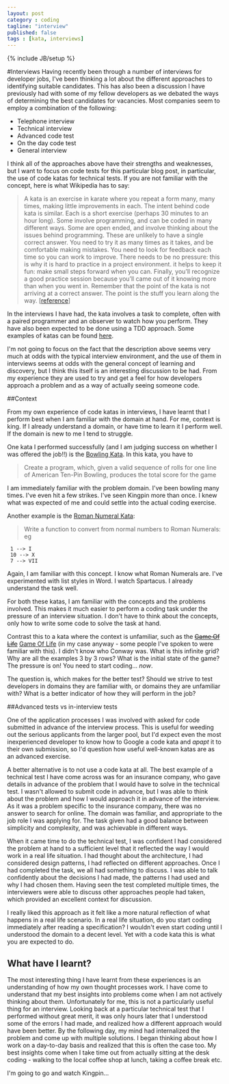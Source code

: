 ```yaml
---
layout: post
category : coding
tagline: "interview"
published: false
tags : [kata, interviews]
---
```

{% include JB/setup %}

#Interviews
Having recently been through a number of interviews for developer jobs, I've been thinking a lot about the different approaches to identifying suitable candidates. This has also been a discussion I have previously had with some of my fellow developers as we debated the ways of determining the best candidates for vacancies. Most companies seem to employ a combination of the following:

* Telephone interview
* Technical interview
* Advanced code test
* On the day code test
* General interview

I think all of the approaches above have their strengths and weaknesses, but I want to focus on code tests for this particular blog post, in particular, the use of code katas for technical tests. If you are not familiar with the concept, here is what Wikipedia has to say: 

> A kata is an exercise in karate where you repeat a form many, many times, making little improvements in each. The intent behind code kata is similar. Each is a short exercise (perhaps 30 minutes to an hour long). Some involve programming, and can be coded in many different ways. Some are open ended, and involve thinking about the issues behind programming. These are unlikely to have a single correct answer. You need to try it as many times as it takes, and be comfortable making mistakes. You need to look for feedback each time so you can work to improve. There needs to be no pressure: this is why it is hard to practice in a project environment. it helps to keep it fun: make small steps forward when you can. Finally, you’ll recognize a good practice session because you’ll came out of it knowing more than when you went in. Remember that the point of the kata is not arriving at a correct answer. The point is the stuff you learn along the way. [[reference](http://codekata.pragprog.com/2007/01/code_kata_backg.html#more)]

In the interviews I have had, the kata involves a task to complete, often with a paired programmer and an observer to watch how you perform. They have also been expected to be done using a TDD approach. Some examples of katas can be found [here](http://codekata.pragprog.com/).

I'm not going to focus on the fact that the description above seems very much at odds with the typical interview environment, and the use of them in interviews seems at odds with the general concept of learning and discovery, but I think this itself is an interesting discussion to be had. From my experience they are used to try and get a feel for how developers approach a problem and as a way of actually seeing someone code. 

##Context

From my own experience of code katas in interviews, I have learnt that I perform best when I am familiar with the domain at hand. For me, context is king. If I already understand a domain, or have time to learn it I perform well. If the domain is new to me I tend to struggle. 

One kata I performed successfully (and I am judging success on whether I was offered the job!!) is the [Bowling Kata](http://codingdojo.org/cgi-bin/wiki.pl?KataBowling). In this kata, you have to 
> Create a program, which, given a valid sequence of rolls for one line of American Ten-Pin Bowling, produces the total score for the game 

I am immediately familiar with the problem domain. I've been bowling many times. I've even hit a few strikes. I've seen Kingpin more than once. I knew what was expected of me and could settle into the actual coding exercise. 

Another example is the [Roman Numeral Kata](http://codingdojo.org/cgi-bin/wiki.pl?KataRomanNumerals):

> Write a function to convert from normal numbers to Roman Numerals: eg

     1 --> I
     10 --> X
     7 --> VII

Again, I am familiar with this concept. I know what Roman Numerals are. I've experimented with list styles in Word. I watch Spartacus. I already understand the task well. 

For both these katas, I am familiar with the concepts and the problems involved. This makes it much easier to perform a coding task under the pressure of an interview situation. I don't have to think about the concepts, only how to write some code to solve the task at hand. 

Contrast this to a kata where the context is unfamiliar, such as the <del>[Game Of Life](http://en.wikipedia.org/wiki/Game_of_life)</del> [Game Of Life](http://en.wikipedia.org/wiki/Conway's_Game_of_Life) (in my case anyway - some people I've spoken to were familiar with this). I didn't know who Conway was. What is this infinite grid? Why are all the examples 3 by 3 rows? What is the initial state of the game? The pressure is on! You need to start coding... *now*.

The question is, which makes for the better test? Should we strive to test developers in domains they are familiar with, or domains they are unfamiliar with? What is a better indicator of how they will perform in the job? 

##Advanced tests vs in-interview tests

One of the application processes I was involved with asked for code submitted in advance of the interview process. This is useful for weeding out the serious applicants from the larger pool, but I'd expect even the most inexperienced developer to know how to Google a code kata and *apapt* it to their own submission, so I'd question how useful well-known katas are as an advanced exercise.

A better alternative is to not use a code kata at all. The best example of a technical test I have come across was for an insurance company, who gave details in advance of the problem that I would have to solve in the technical test. I wasn't allowed to submit code in advance, but I was able to think about the problem and how I would approach it in advance of the interview. As it was a problem specific to the insurance company, there was no answer to search for online. The domain was familiar, and appropriate to the job role I was applying for. The task given had a good balance between simplicity and complexity, and was achievable in different ways.

When it came time to do the technical test, I was confident I had considered the problem at hand to a sufficient level that it reflected the way I would work in a real life situation. I had thought about the architecture, I had considered design patterns, I had reflected on different approaches. Once I had completed the task, we all had something to discuss. I was able to talk confidently about the decisions I had made, the patterns I had used and why I had chosen them. Having seen the test completed multiple times, the interviewers were able to discuss other approaches people had taken, which provided an excellent context for discussion.
 
I really liked this approach as it felt like a more natural reflection of what happens in a real life scenario. In a real life situation, do you start coding immediately after reading a specification? I wouldn't even start coding until I understood the domain to a decent level. Yet with a code kata this is what you are expected to do. 

## What have I learnt?

The most interesting thing I have learnt from these experiences is an understanding of how my own thought processes work. I have come to understand that my best insights into problems come when I am not actively thinking about them. Unfortunately for me, this is not a particularly useful thing for an interview. Looking back at a particular technical test that I performed without great merit, it was only hours later that I understood some of the errors I had made, and realized how a different approach would have been better. By the following day, my mind had internalized the problem and come up with multiple solutions. I began thinking about how I work on a day-to-day basis and realized that this is often the case too. My best insights come when I take time out from actually sitting at the desk coding - walking to the local coffee shop at lunch, taking a coffee break etc. 

I'm going to go and watch Kingpin...

